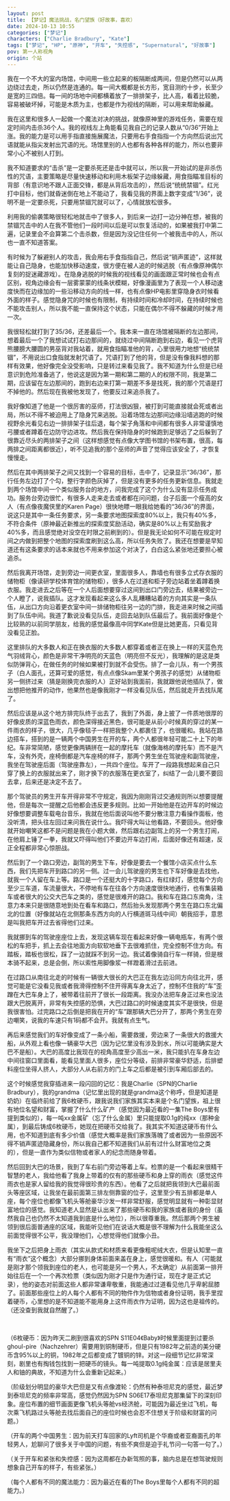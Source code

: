 ```yaml
---
layout: post
title: 【梦记】魔法挑战，名门望族（好故事，喜欢）
date: 2024-10-13 10:55
categories: ["梦记"]
characters: ["Charlie Bradbury", "Kate"]
tags: ["梦记", "HP", "原神", "开车", "失控感", "Supernatural", "好故事"]
pov: 第一人称视角
origin: 个站
---
```


我在一个不大的室内场馆，中间用一些立起来的板隔断成两间，但是仍然可以从两边绕过去走，所以仍然是连通的。每一间大概都是长方形，宽目测约十步，长至少是宽的三四倍。每一间的场地中间都横着放了一排排架子，比人高，看着比较脆，容易被破坏掉，可能是木质为主，也都是作为视线的隔断，可以用来帮助躲藏。

我在这里和很多人一起做一个魔法对决的挑战，就像原神里的游戏任务，需要在规定时间内击杀36个人。我的视线左上角能看见我自己的记录人数从“0/36”开始上涨。我的能力是可以用手指直接施展魔法，只要用右手食指指一个方向然后说出咒语就能从指尖发射出咒语的光。场馆里别的人也都有各种各样的能力，所以也要非常小心不被别人打到。

我不知道要求的“击杀”是一定要杀死还是击中就可以，所以我一开始试的是非杀伤性的咒语，主要策略是尽量快速移动和利用木板架子边缘躲藏，用食指瞄准目标的背部（有意识地不跟人正面交锋，都是从背后攻击的），然后说“统统禁锢”。红光打中目标，他们就昏迷倒在地上不能动了，我看见我的界面上数字变成“1/36”，说明不是一定要杀死，只要用禁锢咒就可以了，心情就放松很多。

利用我的偷袭策略很轻松地就击中了很多人，到后来一边打一边分神在想，被我的禁锢咒击中的人在我不管他们一段时间以后是可以恢复活动的，如果被我打中第二遍，记录里会不会算第二个击杀数，但是因为没记住任何一个被我击中的人，所以也一直不知道答案。

有时候为了躲避别人的攻击，我会用右手食指指自己，然后说“销声匿迹”，这样就能让自己隐身，也能加快移动速度，很方便在被人追的时候逃脱（有点像原神偶尔复刻的捉迷藏游戏）。在隐身逃脱的时候我的视线看见的画面跟正常时候也会有点区别，视角边缘会有一层雾蒙蒙的线条状模糊，好像漫画里为了表现一个人移动速度快而在边缘加的一些沿移动方向的线一样，也有点像HP电影里穿隐身衣时候看外面的样子。感觉隐身咒的时候也有限制，有持续时间和冷却时间，在持续时候也不能攻击别人，所以我不能一直保持这个状态，只能在偶尔不得不躲藏的时候才用一次。

我很轻松就打到了35/36，还差最后一个。我本来一直在场馆被隔断的左边那间，想着最后一个了我想试试打右边那间的，就绕过中间隔断跑到右边，看见一个虎背熊腰膀大腰圆的男巫背对我站着，就用食指瞄准他的背，心里很用力地想“统统禁锢”，不用说出口食指就发射咒语了。咒语打到了他的背，但是没有像我料想的那样有效果，他好像完全没受影响，只是转过来看见我了。我不知道为什么但是已经意识到危险准备逃了，他说这是因为第一期和第二期的人的权限不同，我是第二期，应该留在左边那间的，跑到右边来打第一期差不多是找死，我的那个咒语是打不掉他的。然后现在我被他发现了，他要反过来追杀我了。

我好像知道了他是一个很厉害的巫师，打法很凶狠，被打到可能直接就会死或者出局，所以不得不被迫用上了隐身咒来逃脱。沿着场馆左边那间边缘沿墙逃跑的时候视野余光看见右边一排排架子往后退，每个架子角落和中间都有很多人非常谨慎地弓腰或者蹲着在边防守边进攻。然后我在保持隐身的时候跑到足够远了之后躲到了很靠近尽头的两排架子之间（这样想感觉有点像大学图书馆的书架布置，很高，每两排之间距离都很近），听不见追我的那个巫师的声音了觉得应该安全了，才恢复慢慢走。

然后在其中两排架子之间又找到一个容易的目标，击中了，记录显示“36/36”，那行任务左边打了个勾，整行字颜色灰掉了，但是没有更多的任务更新信息。我就走到两个场馆中间一个类似服务台的地方，问我完成了这个为什么没有显示任务成功。服务台旁边很忙，有很多人走来走去或者都在问问题，台子后面一个瘦高的女人（有点像夜魔侠里的Karen Page）很快地瞟一眼我给她看的“36/36”的界面，说这只是其中一条任务要求，另一条要求地图探索度80%以上，我只有40%多，不符合条件（原神最近新推出的探索度奖励活动，确实是80%以上有奖励我才40%多，而且感觉绝对没空在时限之前刷到的）。但是我无论如何不可能在规定时间之内做到把整个地图的探索度刷到这么高，所以任务失败了。我还在想要是早知道还有这条要求的话本来就也不用来参加这个对决了，白白这么紧张地还要担心被追杀。

然后我离开场馆，走到旁边一间更衣室，里面很多人，靠墙也有很多立式存衣服的储物柜（像读研学校体育馆的储物柜），很多人在过道和柜子旁边站着坐着蹲着换衣服。我走进去之后等在一个人后面想要穿过这间到出口门旁边去，结果被旁边一个人瞪了，说我插队。这才发现看起来这么多人乱糟糟站着的方向其实是一条队伍，从出口方向沿着更衣室中间一排储物柜往另一边的门排，我走进来时候之间插到了队伍中间。我道了歉说没看见队伍，走回去站到队伍最后了。我前面好像是个比较熟的以前同学朋友，给我的感觉最像高中同学Kate但是比她更高，只看见背没看见正脸。

这里排队的大多数人和正在换衣服的大多数人都穿着或者正在换上一样的天蓝色充气羽绒背心，颜色是非常干净明亮的天蓝色（明亮但不反光），我理解的是这是类似防弹背心，在做任务的时候如果被打到就不会受伤。排了一会儿队，有一个男孩子（白人面孔，还算可爱的感觉，有点点像Skam里某个男孩子的感觉）从储物柜另一侧挤过来（猜是刚换完衣服的人）正好站到我面前，我就跟他说他插队了，做出想把他推开的动作，他果然也是像我刚才一样没看见队伍，然后就走开去找队尾了。

然后应该是从这个地方排完队终于出去了，我到了外面，身上披了一件质地很厚的好像皮质的深蓝色雨衣，颜色深得接近黑色，很可能是从前小时候真的穿过的某一件雨衣的样子，很大，几乎像毯子一样把我整个人都裹住了，也很暖和。我站在路边搭车，搭到的是一辆两个中国男生在开的车，两个人都很年轻可能二十上下的年纪。车非常简陋，感觉更像两辆拼在一起的摩托车（就像海格的摩托车）而不是汽车，没有外壳，座椅倒都是汽车座椅的样子，那两个男生坐在驾驶座和副驾驶座，我坐在驾驶座后面（驾驶座靠左），一共四个座位。车开了一段路我想起来自己只穿了换上的衣服就出来了，刚才换下的衣服落在更衣室了，纠结了一会儿要不要回去拿，后来还是决定不去了。

那个驾驶员的男生开车开得非常不守规定，我因为刚刚背过交通规则所以想要提醒他，但是每次一提醒之后他都会违反更多规则。比如一开始他是在边开车的时候边好像想要调整车载电台音乐，我就在他后面说叫他不要分散注意力看操作面板，他没听清，把头往左回过来问我在说什么。我吓得大叫让他看路，不要回头。他好像就开始嘲笑这都不是问题是我在小题大做，然后跟右边副驾上的另一个男生打闹，在他肩上锤了一拳，我就又吓得叫他们不要边开车边打闹，后面好像还有超速，反正全程都非常心惊胆战。

然后到了一个路口旁边，副驾的男生下车，好像是要去一个餐馆小店买点什么东西，我们先把车开到路口的另一侧。过一会儿驾驶座的男生也下车好像是去找他，就我一个人留在车上等。路口是一个还挺大的十字路口，有红绿灯，感觉每个方向至少三车道，车流量很大，不停地有车在往各个方向速度很快地通行，也有集装箱车或者很大的公交大巴车之类的，感觉是很难开的路口。我和车在路口东南角，注意力本来只是很随意地到处在看车和路口，然后抬头发现那两个男生在路口东北偏北的位置（好像就站在北侧那条东西方向的人行横道斑马线中间）朝我招手，意思是叫我把车开过去省得他们过来。

我就挪到车的驾驶座座位上去，发现这辆车现在看起来好像一辆电瓶车，有两个很松的车把手，抓上去会往地面方向软软地垂下去很难抓住，完全控制不住方向。有踏板，踏板也很松，踩了一边就踩不到另一边。我试着像骑自行车一样骑，但是根本骑不起来，总是会倒，所以索性用脚像浆一样蹬着滑过去前进。

在过路口从南往北走的时候有一辆很大很长的大巴正在我左边沿同方向往北开，感觉可能是它没看见我或者我滑得控制不住开得离车身太近了，控制不住我的“车”歪蹭在大巴车身上了，被带着往前开了很长一段距离。我没办法把车身正过来也没法跟大巴脱离开，非常有失控感的恐惧，大巴过路口的时候速度其实不是很快，但是我很害怕。过完路口之后倒是把我在开的“车”跟那辆大巴分开了，那两个男生在旁边嘲笑，说我的车速只有1码都不会开。我就有点生气。

再后来感觉我们的车好像变成了一条小船，需要救援，旁边来了一条很大的救援大船，从外观上看也像一辆豪华大巴（因为记忆里没有涉及到水，所以可能确实是大巴不是船）。大巴的高度比我现在的视角高度至少高出一米，我只能扒在车身左边中间往窗口里面看，能看见里面人很多，座位分等级，前排非常豪华舒适，后排塑料座位坐得人挤人，大部分人从右前方的门上车之后都是被引到车厢后部去的。

这个时候感觉我穿插进来一段闪回的记忆：我是Charlie（SPN的Charlie Bradbury），我的grandma（记忆里出现的就是grandma这个称呼，但是知道是奶奶）在临终前给了我6枚硬币，跟我说我们家族其实本来是个名门望族，祖上很有地位名望和财富，掌握了什么什么矿产（感觉因为最近看的一集The Boys里有提到类似的），每一吨xx金属矿（忘了什么金属）里只能提取0.1g的纯xx（那种金属），到最后铸成6枚硬币，她现在把硬币交给我了。我其实不知道这硬币有什么用，也不知道到底有多少价值（感觉大概率是我们家族落魄了或者因为一些原因不得不销声匿迹隐藏身份，所以我自己都不知道我们从前有过什么财富地位之类的），但是一直作为类似信物或者家人的纪念而随身带着。

然后回到大巴的场景，我到了车右前门旁边等着上车。检票的是一个看起来很精干智慧的老人，我给他看了我身上带着的仅有的那些硬币和身上穿的雨衣（感觉这件雨衣也是家人留给我的我觉得很珍贵的东西）。他看了之后就把我领到大巴最前面头等座区域，让我坐在最前面第三排左侧靠窗的位子，这里至少有五排都是单人座，每个座位也都像飞机头等舱豪华沙发一样非常舒服，感觉明显就有一种彰显财富地位的感觉。我知道老人显然是认出来了那些硬币和我的家族或者我的身份（虽然我自己也仍然不太知道我到底是什么地位），所以很尊重我。然后那两个男生被领到很后面普通座的区域，我能听见他们在说话大概是很不理解为什么我能坐这么前面觉得很不公平，我没理他们，心想觉得他们就像小丑。

我坐下之后把身上雨衣（其实从款式和材质来看更像粗呢绒大衣，但是认知里一直有“雨衣”这个概念）大部分挪到身体前面来盖在身上，感觉很暖和。有人（可能就是刚才那个领我到座位的老人，也可能是另一个男人，不太确定）从前面第一排开始往后在一个一个再次检票（类似因为刚才只是作为通行证，现在才是正式记录），他的姿态对前面这些人都非常谦卑敬重，我能通过过道看见他几乎卑躬屈膝了。前面那些座位上的人每个人都有不同的物件作为信物或者身份证明，我手里捏着硬币，心里想的是不知道能不能用身上这件雨衣作为证明，因为这也是祖传的。（还没查到我就自然醒了。）

<br>

（6枚硬币：因为昨天二刷到很喜欢的SPN S11E04《Baby》时候里面提到过要杀ghoul-pire（Nachzehrer）需要用到铜制硬币，但是只有1982年之前造的美分硬币含95%以上的铜，1982年之后都变成了镀铜的锌。对这一段细节记忆非常深刻，剧里也有掏钱包找到一把硬币的镜头。每一吨提取0.1g纯金属：应该是居里夫人和铀的典故，不知道为什么会重新记起来。）

（阶级划分明显的豪华大巴但是又有点像渡轮：仍然有种泰坦尼克的感觉，最近梦到泰坦尼克的频率非常高，感觉仍然因为SPN S06E17泰坦尼克那集留下的深刻印象。座位布置的细节画面更像飞机头等舱vs经济舱，可能因为最近坐过飞机，每次乘飞机路过头等舱去找后面自己的座位时候也会忍不住想关于阶级和财富的问题。）

（开车的两个中国男生：因为前天打车回家的Lyft司机是个华裔或者亚裔面孔的年轻男人，尬聊问了很多关于中国的问题，有些不爽但是迫于礼节问一句答一句了。）

（关于开车和紧张和失控感：因为这周都在办新驾照的事，脑内总是在想驾驶规则想象自己开车的样子，有些紧张。）

（每个人都有不同的魔法能力：因为最近在看的The Boys里每个人都有不同的超能力。）
